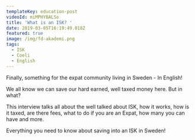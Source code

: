 ```yaml
---
templateKey: education-post
videoId: miMPHYBALSo
title: 'What is an ISK? '
date: 2019-03-05T16:19:49.018Z
featured: true
image: /img/fd-akademi.png
tags:
  - ISK
  - Coeli
  - English
---
```

Finally, something for the expat community living in Sweden - In English!

We all know we can save our hard earned, well taxed money here. But in what? 

This interview talks all about the well talked about ISK, how it works, how is it taxed, are there fees, what to do if you are an Expat, how many you can have and more. 

Everything you need to know about saving into an ISK in Sweden!
